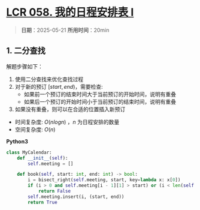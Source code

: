 # [LCR 058. 我的日程安排表 I](https://leetcode.cn/problems/fi9suh/description/)

> **日期**：2025-05-21
> **所用时间**：20min

## 1. 二分查找

解题步骤如下：

1. 使用二分查找来优化查找过程
2. 对于新的预订 $[start, end)$，需要检查:
   - 如果前一个预订的结束时间大于当前预订的开始时间，说明有重叠
   - 如果后一个预订的开始时间小于当前预订的结束时间，说明有重叠
3. 如果没有重叠，则可以在合适的位置插入新预订

- 时间复杂度: $O(nlogn)$ ，$n$ 为日程安排的数量
- 空间复杂度: $O(n)$

**Python3**

```python
class MyCalendar:
    def __init__(self):
        self.meeting = []

    def book(self, start: int, end: int) -> bool:
        i = bisect_right(self.meeting, start, key=lambda x: x[0])
        if (i > 0 and self.meeting[i - 1][1] > start) or (i < len(self.meeting) and self.meeting[i][0] < end):
            return False
        self.meeting.insert(i, (start, end))
        return True
```